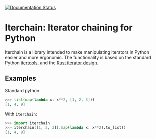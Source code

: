 [![Documentation Status](https://readthedocs.org/projects/iterchain/badge/?version=latest)](https://iterchain.readthedocs.io/en/latest/?badge=latest)

Iterchain: Iterator chaining for Python
=======================================

Iterchain is a library intended to make manipulating iterators in Python easier and more ergonomic.
The functionality is based on the standard Python [itertools](https://docs.python.org/3/library/itertools.html), and the [Rust iterator design](https://doc.rust-lang.org/std/iter/index.html).



Examples
--------

Standard python:
```python
>>> list(map(lambda x: x**2, [1, 2, 3]))
[1, 4, 9]
```

With `iterchain`:
```python
>>> import iterchain
>>> iterchain([1, 2, 3]).map(lambda x: x**2).to_list()
[1, 4, 9]
```
